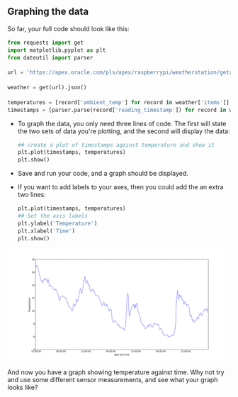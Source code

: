 ## Graphing the data

So far, your full code should look like this:

``` python
from requests import get
import matplotlib.pyplot as plt
from dateutil import parser

url = 'https://apex.oracle.com/pls/apex/raspberrypi/weatherstation/getallmeasurements/505307'

weather = get(url).json()

temperatures = [record['ambient_temp'] for record in weather['items']]
timestamps = [parser.parse(record['reading_timestamp']) for record in weather['items']]
```

- To graph the data, you only need three lines of code. The first will state the two sets of data you're plotting, and the second will display the data:

    ``` python
	## create a plot of timestamps against temperature and show it
    plt.plot(timestamps, temperatures)
    plt.show()
    ```

- Save and run your code, and a graph should be displayed.

- If you want to add labels to your axes, then you could add the an extra two lines:

    ``` python
    plt.plot(timestamps, temperatures)
	## Set the axis labels
    plt.ylabel('Temperature')
    plt.xlabel('Time')
    plt.show()
    ```

![graph](images/today.png)

And now you have a graph showing temperature against time. Why not try and use some different sensor measurements, and see what your graph looks like?



